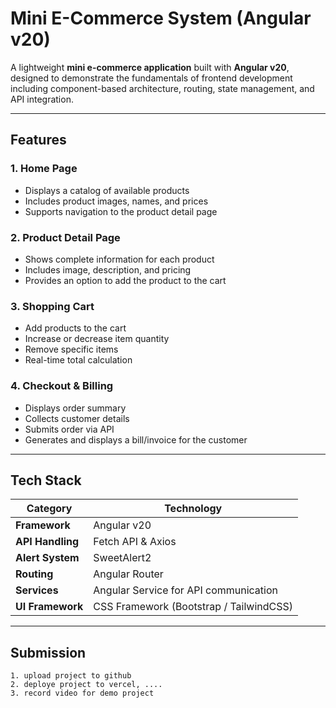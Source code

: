 # Mini E-Commerce System (Angular v20)

A lightweight **mini e-commerce application** built with **Angular v20**, designed to demonstrate the fundamentals of frontend development including component-based architecture, routing, state management, and API integration.

---

## Features

### 1. Home Page
- Displays a catalog of available products
- Includes product images, names, and prices
- Supports navigation to the product detail page

### 2. Product Detail Page
- Shows complete information for each product
- Includes image, description, and pricing
- Provides an option to add the product to the cart

### 3. Shopping Cart
- Add products to the cart
- Increase or decrease item quantity
- Remove specific items
- Real-time total calculation

### 4. Checkout & Billing
- Displays order summary
- Collects customer details
- Submits order via API
- Generates and displays a bill/invoice for the customer

---

## Tech Stack

| Category | Technology |
|-----------|-------------|
| **Framework** | Angular v20 |
| **API Handling** | Fetch API & Axios |
| **Alert System** | SweetAlert2 |
| **Routing** | Angular Router |
| **Services** | Angular Service for API communication |
| **UI Framework** | CSS Framework (Bootstrap / TailwindCSS) |

---

## Submission
```
1. upload project to github
2. deploye project to vercel, ....
3. record video for demo project  
```
